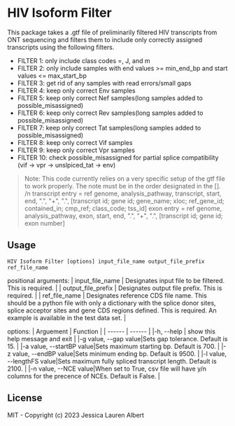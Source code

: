 # HIV Isoform Filter

This package takes a .gtf file of preliminarily filtered HIV transcripts from ONT sequencing
and filters them to include only correctly assigned transcripts using the
following filters.
- FILTER 1: only include class codes =, J, and m
- FILTER 2: only include samples with end values >= min_end_bp and
           start values <= max_start_bp
- FILTER 3: get rid of any samples with read errors/small gaps
- FILTER 4: keep only correct Env samples
- FILTER 5: keep only correct Nef samples(long samples added to possible_misassigned)  
- FILTER 6: keep only correct Rev samples(long samples added to possible_misassigned)  
- FILTER 7: keep only correct Tat samples(long samples added to possible_misassigned)   
- FILTER 8: keep only correct Vif samples
- FILTER 9: keep only correct Vpr samples
- FILTER 10: check possible_misassigned for partial splice compatibility
           (vif -> vpr -> unslpiced_tat -> env)

> Note: This code currently relies on a very specific setup of the gtf file to work properly. The note must be in the order designated in the []. /n
> transcript entry = ref genome, analysis_pathway, transcript, start, end, ".", "+", ".", [transcript id; gene id; gene_name; xloc; ref_gene_id; contained_in; cmp_ref; class_code; tss_id]
> exon entry = ref genome, analysis_pathway, exon, start, end, ".", "+", ".", [transcript id; gene id; exon number]


## Usage
    HIV Isoform Filter [options] input_file_name output_file_prefix ref_file_name

positional arguments:
| input_file_name | Designates input file to be filtered. This is required. |
| output_file_prefix | Designates output file prefix. This is required. |
| ref_file_name | Designates reference CDS file name. This should be a python file with only a dictionary with the splice donor sites, splice acceptor sites and gene CDS regions defined. This is required. An example is available in the test data set. |

options:
| Arguement | Function |
| ------ | ------ |
|-h, --help |  show this help message and exit |
|-g value, --gap value|Sets gap tolerance. Default is 15. |
|-a value, --startBP value|Sets maximum starting bp. Default is 700. |
|-z value, --endBP value|Sets minimum ending bp. Default is 9500. |
|-l value, --lengthFS value|Sets maximum fully spliced transcript length. Default is 2100. |
|-n value, --NCE value|When set to True, csv file will have y/n columns for the precence of NCEs. Default is False. |

## License

MIT - Copyright (c) 2023 Jessica Lauren Albert

